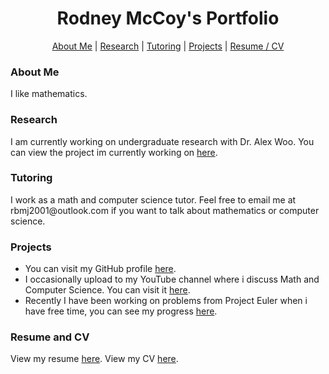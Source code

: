 

<h1 align="center">Rodney McCoy's Portfolio</h1>

<div align="center">
  <p align="center"> <a href="#about-me">About Me</a> | <a href="#research">Research</a> | <a href="#tutoring">Tutoring</a> | <a href="#projects">Projects</a> | <a href="#resume-and-cv">Resume / CV</a> </p>
</div>


<h3 align="left">About Me</h3>

<p> I like mathematics. </p>


<h3 align="left">Research</h3>


<p>I am currently working on undergraduate research with Dr. Alex Woo. You can view the project im currently working on <a href="https://github.com/RodneyMcCoy/shallow-permutations">here</a>.</p>


<h3 align="left">Tutoring</h3>


<p>I work as a math and computer science tutor. Feel free to email me at rbmj2001@outlook.com if you want to talk about mathematics or computer science.</p>


<h3 align="left">Projects</h3>


<ul>
  <li>You can visit my GitHub profile <a href="https://github.com/RodneyMcCoy">here</a>.</li>
  <li>I occasionally upload to my YouTube channel where i discuss Math and Computer Science. You can visit it <a href = "https://www.youtube.com/@graph_garden
">here</a>.</li>
  <li>Recently I have been working on problems from Project Euler when i have free time, you can see my progress <a href = "https://projecteuler.net/progress=RodneyMcCoy">here</a>.</li>
</ul>


<h3 align="left">Resume and CV</h3>


<p>View my resume <a href="Resume.pdf">here</a>. View my CV <a href="CV.pdf">here</a>.</p>

